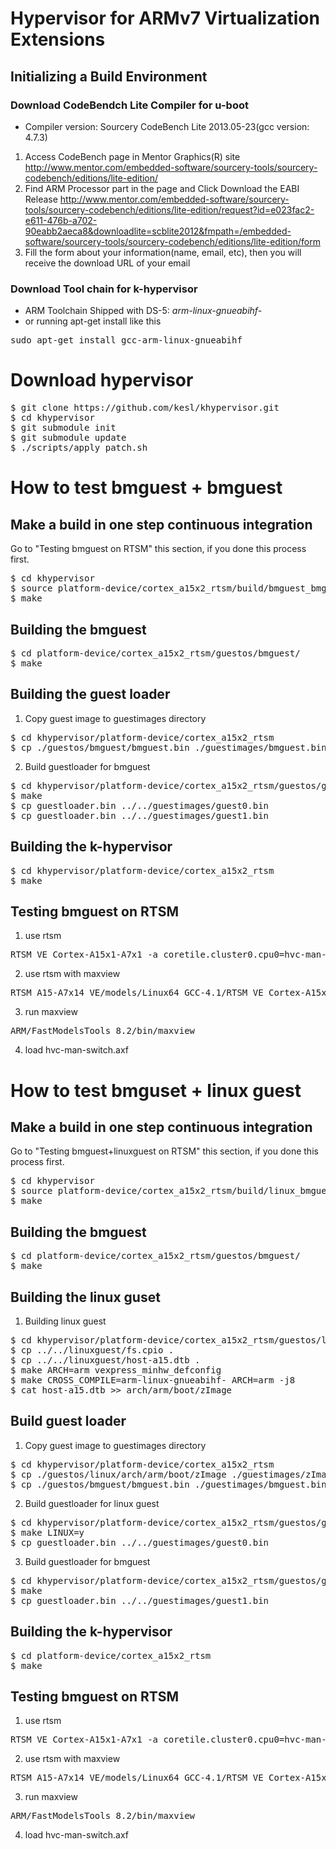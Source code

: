 # Hypervisor for ARMv7 Virtualization Extensions

## Initializing a Build Environment

### Download CodeBendch Lite Compiler for u-boot

- Compiler version: Sourcery CodeBench Lite 2013.05-23(gcc version: 4.7.3)

1. Access CodeBench page in Mentor Graphics(R) site
    http://www.mentor.com/embedded-software/sourcery-tools/sourcery-codebench/editions/lite-edition/
2. Find ARM Processor part in the page and Click Download the EABI Release
    http://www.mentor.com/embedded-software/sourcery-tools/sourcery-codebench/editions/lite-edition/request?id=e023fac2-e611-476b-a702-90eabb2aeca8&downloadlite=scblite2012&fmpath=/embedded-software/sourcery-tools/sourcery-codebench/editions/lite-edition/form
3. Fill the form about your information(name, email, etc), then you will receive the download URL of your email

### Download Tool chain for k-hypervisor
- ARM Toolchain Shipped with DS-5: <i>arm-linux-gnueabihf-</i>
- or running apt-get install like this
<pre>
sudo apt-get install gcc-arm-linux-gnueabihf
</pre>

# Download hypervisor
<pre>
$ git clone https://github.com/kesl/khypervisor.git
$ cd khypervisor
$ git submodule init
$ git submodule update
$ ./scripts/apply_patch.sh
</pre>

# How to test bmguest + bmguest

## Make a build in one step continuous integration
Go to "Testing bmguest on RTSM"
this section, if you done this process first.
<pre>
$ cd khypervisor
$ source platform-device/cortex_a15x2_rtsm/build/bmguest_bmguest.sh
$ make
</pre>

## Building the bmguest
<pre>
$ cd platform-device/cortex_a15x2_rtsm/guestos/bmguest/
$ make
</pre>

## Building the guest loader
1. Copy guest image to guestimages directory
<pre>
$ cd khypervisor/platform-device/cortex_a15x2_rtsm
$ cp ./guestos/bmguest/bmguest.bin ./guestimages/bmguest.bin
</pre>
2. Build guestloader for bmguest
<pre>
$ cd khypervisor/platform-device/cortex_a15x2_rtsm/guestos/guestloader
$ make
$ cp guestloader.bin ../../guestimages/guest0.bin
$ cp guestloader.bin ../../guestimages/guest1.bin
</pre>
</pre>

## Building the k-hypervisor
<pre>
$ cd khypervisor/platform-device/cortex_a15x2_rtsm
$ make
</pre>

## Testing bmguest on RTSM
1. use rtsm
<pre>
RTSM_VE_Cortex-A15x1-A7x1 -a coretile.cluster0.cpu0=hvc-man-switch.axf
</pre>
2. use rtsm with maxview
<pre>
RTSM_A15-A7x14_VE/models/Linux64_GCC-4.1/RTSM_VE_Cortex-A15x1-A7x1 --cadi-server
</pre>
 3. run maxview
<pre>
ARM/FastModelsTools_8.2/bin/maxview
</pre>
 4. load hvc-man-switch.axf

# How to test bmguset + linux guest

## Make a build in one step continuous integration
Go to "Testing bmguest+linuxguest on RTSM"
this section, if you done this process first.
<pre>
$ cd khypervisor
$ source platform-device/cortex_a15x2_rtsm/build/linux_bmguest.sh
$ make
</pre>

## Building the bmguest
<pre>
$ cd platform-device/cortex_a15x2_rtsm/guestos/bmguest/
$ make
</pre>

## Building the linux guset
1. Building linux guest
<pre>
$ cd khypervisor/platform-device/cortex_a15x2_rtsm/guestos/linux
$ cp ../../linuxguest/fs.cpio .
$ cp ../../linuxguest/host-a15.dtb .
$ make ARCH=arm vexpress_minhw_defconfig
$ make CROSS_COMPILE=arm-linux-gnueabihf- ARCH=arm -j8
$ cat host-a15.dtb >> arch/arm/boot/zImage
</pre>

## Build guest loader
1. Copy guest image to guestimages directory
<pre>
$ cd khypervisor/platform-device/cortex_a15x2_rtsm
$ cp ./guestos/linux/arch/arm/boot/zImage ./guestimages/zImage
$ cp ./guestos/bmguest/bmguest.bin ./guestimages/bmguest.bin
</pre>
2. Build guestloader for linux guest
<pre>
$ cd khypervisor/platform-device/cortex_a15x2_rtsm/guestos/guestloader
$ make LINUX=y
$ cp guestloader.bin ../../guestimages/guest0.bin
</pre>
3. Build guestloader for bmguest
<pre>
$ cd khypervisor/platform-device/cortex_a15x2_rtsm/guestos/guestloader
$ make
$ cp guestloader.bin ../../guestimages/guest1.bin
</pre>

## Building the k-hypervisor
<pre>
$ cd platform-device/cortex_a15x2_rtsm
$ make
</pre>

## Testing bmguest on RTSM
1. use rtsm
<pre>
RTSM_VE_Cortex-A15x1-A7x1 -a coretile.cluster0.cpu0=hvc-man-switch.axf
</pre>
2. use rtsm with maxview
<pre>
RTSM_A15-A7x14_VE/models/Linux64_GCC-4.1/RTSM_VE_Cortex-A15x1-A7x1 --cadi-server
</pre>
 3. run maxview
<pre>
ARM/FastModelsTools_8.2/bin/maxview
</pre>
 4. load hvc-man-switch.axf
